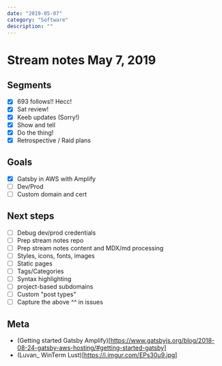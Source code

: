```yaml
---
date: "2019-05-07"
category: "Software"
description: ""
---
```


# Stream notes May 7, 2019

## Segments

- [x] 693 follows!! Hecc!
- [x] Sat review!
- [x] Keeb updates (Sorry!)
- [x] Show and tell
- [x] Do the thing!
- [x] Retrospective / Raid plans

## Goals

- [x] Gatsby in AWS with Amplify
- [ ] Dev/Prod
- [ ] Custom domain and cert

## Next steps

- [ ] Debug dev/prod credentials
- [ ] Prep stream notes repo
- [ ] Prep stream notes content and MDX/md processing
- [ ] Styles, icons, fonts, images
- [ ] Static pages
- [ ] Tags/Categories
- [ ] Syntax highlighting
- [ ] project-based subdomains
- [ ] Custom "post types"
- [ ] Capture the above ^^ in issues

## Meta

- (Getting started Gatsby Amplify)[https://www.gatsbyjs.org/blog/2018-08-24-gatsby-aws-hosting/#getting-started-gatsby]
- (Luvan\_ WinTerm Lust)[https://i.imgur.com/EPs30u9.jpg]
